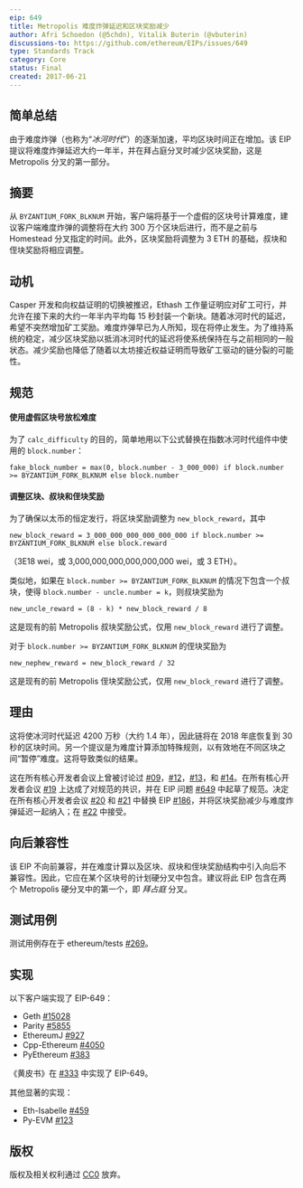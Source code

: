 ```yaml
---
eip: 649
title: Metropolis 难度炸弹延迟和区块奖励减少
author: Afri Schoedon (@5chdn), Vitalik Buterin (@vbuterin)
discussions-to: https://github.com/ethereum/EIPs/issues/649
type: Standards Track
category: Core
status: Final
created: 2017-06-21
---
```


## 简单总结
由于难度炸弹（也称为“_冰河时代_”）的逐渐加速，平均区块时间正在增加。该 EIP 提议将难度炸弹延迟大约一年半，并在拜占庭分叉时减少区块奖励，这是 Metropolis 分叉的第一部分。

## 摘要
从 `BYZANTIUM_FORK_BLKNUM` 开始，客户端将基于一个虚假的区块号计算难度，建议客户端难度炸弹的调整将在大约 300 万个区块后进行，而不是之前与 Homestead 分叉指定的时间。此外，区块奖励将调整为 3 ETH 的基础，叔块和侄块奖励将相应调整。

## 动机
Casper 开发和向权益证明的切换被推迟，Ethash 工作量证明应对矿工可行，并允许在接下来的大约一年半内平均每 15 秒封装一个新块。随着冰河时代的延迟，希望不突然增加矿工奖励。难度炸弹早已为人所知，现在将停止发生。为了维持系统的稳定，减少区块奖励以抵消冰河时代的延迟将使系统保持在与之前相同的一般状态。减少奖励也降低了随着以太坊接近权益证明而导致矿工驱动的链分裂的可能性。

## 规范
#### 使用虚假区块号放松难度
为了 `calc_difficulty` 的目的，简单地用以下公式替换在指数冰河时代组件中使用的 `block.number`：

    fake_block_number = max(0, block.number - 3_000_000) if block.number >= BYZANTIUM_FORK_BLKNUM else block.number

#### 调整区块、叔块和侄块奖励
为了确保以太币的恒定发行，将区块奖励调整为 `new_block_reward`，其中

    new_block_reward = 3_000_000_000_000_000_000 if block.number >= BYZANTIUM_FORK_BLKNUM else block.reward

（3E18 wei，或 3,000,000,000,000,000,000 wei，或 3 ETH）。

类似地，如果在 `block.number >= BYZANTIUM_FORK_BLKNUM` 的情况下包含一个叔块，使得 `block.number - uncle.number = k`，则叔块奖励为

    new_uncle_reward = (8 - k) * new_block_reward / 8

这是现有的前 Metropolis 叔块奖励公式，仅用 `new_block_reward` 进行了调整。

对于 `block.number >= BYZANTIUM_FORK_BLKNUM` 的侄块奖励为

    new_nephew_reward = new_block_reward / 32

这是现有的前 Metropolis 侄块奖励公式，仅用 `new_block_reward` 进行了调整。

## 理由
这将使冰河时代延迟 4200 万秒（大约 1.4 年），因此链将在 2018 年底恢复到 30 秒的区块时间。另一个提议是为难度计算添加特殊规则，以有效地在不同区块之间“暂停”难度。这将导致类似的结果。

这在所有核心开发者会议上曾被讨论过 [#09](https://github.com/ethereum/pm/blob/master/AllCoreDevs-Meetings/Meeting%209.md#metropolis-timing-and-roadmap-discussion)，[#12](https://github.com/ethereum/pm/blob/master/AllCoreDevs-Meetings/Meeting%2012.md#5-metropolis-update)，[#13](https://github.com/ethereum/pm/blob/master/AllCoreDevs-Meetings/Meeting%2013.md#3-eip-186-reduce-eth-issuance-before-proof-of-stake-hudson)，和 [#14](https://github.com/ethereum/pm/blob/master/AllCoreDevs-Meetings/Meeting%2014.md#1-eip-186-reduce-eth-issuance-before-proof-of-stake-core-devs)。在所有核心开发者会议 [#19](https://github.com/ethereum/pm/blob/master/AllCoreDevs-Meetings/Meeting%2019.md) 上达成了对规范的共识，并在 EIP 问题 [#649](https://github.com/ethereum/EIPs/issues/649) 中起草了规范。决定在所有核心开发者会议 [#20](https://github.com/ethereum/pm/blob/master/AllCoreDevs-Meetings/Meeting%2020.md) 和 [#21](https://github.com/ethereum/pm/blob/master/AllCoreDevs-Meetings/Meeting%2021.md) 中替换 EIP [#186](https://github.com/ethereum/EIPs/issues/186)，并将区块奖励减少与难度炸弹延迟一起纳入；在 [#22](https://github.com/ethereum/pm/blob/master/AllCoreDevs-Meetings/Meeting%2022.md) 中接受。

## 向后兼容性
该 EIP 不向前兼容，并在难度计算以及区块、叔块和侄块奖励结构中引入向后不兼容性。因此，它应在某个区块号的计划硬分叉中包含。建议将此 EIP 包含在两个 Metropolis 硬分叉中的第一个，即 _拜占庭_ 分叉。

## 测试用例
测试用例存在于 ethereum/tests [#269](https://github.com/ethereum/tests/pull/269)。

## 实现
以下客户端实现了 EIP-649：

- Geth [#15028](https://github.com/ethereum/go-ethereum/pull/15028)
- Parity [#5855](https://github.com/paritytech/parity/pull/5855)
- EthereumJ [#927](https://github.com/ethereum/ethereumj/pull/927)
- Cpp-Ethereum [#4050](https://github.com/ethereum/cpp-ethereum/issues/4050)
- PyEthereum [#383](https://github.com/ethereum/pyethereum/pull/383)

《黄皮书》在 [#333](https://github.com/ethereum/yellowpaper/pull/333) 中实现了 EIP-649。

其他显著的实现：

- Eth-Isabelle [#459](https://github.com/pirapira/eth-isabelle/issues/459)
- Py-EVM [#123](https://github.com/ethereum/py-evm/pull/123)

## 版权
版权及相关权利通过 [CC0](../LICENSE.md) 放弃。